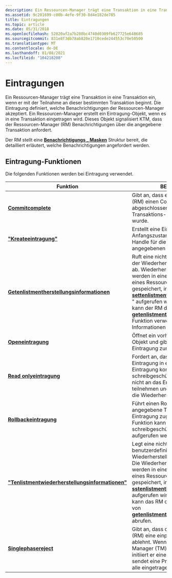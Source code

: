 ```yaml
---
description: Ein Ressourcen-Manager trägt eine Transaktion in eine Transaktion ein, wenn er mit der Teilnahme an dieser bestimmten Transaktion beginnt.
ms.assetid: 9c201699-c00b-4efe-9f30-8d4e182de785
title: Eintragungen
ms.topic: article
ms.date: 05/31/2018
ms.openlocfilehash: 52820af2a7b280bc4740d0309fb627725e648685
ms.sourcegitcommit: 831e8f3db78ab820e1710cede244553c70e50500
ms.translationtype: MT
ms.contentlocale: de-DE
ms.lasthandoff: 01/08/2021
ms.locfileid: "104218208"
---
```

# <a name="enlistments"></a>Eintragungen

Ein Ressourcen-Manager trägt eine Transaktion in eine Transaktion ein, wenn er mit der Teilnahme an dieser bestimmten Transaktion beginnt. Die Eintragung definiert, welche Benachrichtigungen der Ressourcen-Manager akzeptiert. Ein Ressourcen-Manager erstellt ein Eintragung-Objekt, wenn es in eine Transaktion eingetragen wird. Dieses Objekt signalisiert KTM, dass der Ressourcen-Manager (RM) Benachrichtigungen über die angegebene Transaktion anfordert.

Der RM stellt eine [**Benachrichtigungs \_ Masken**](notification-mask.md) Struktur bereit, die detailliert erläutert, welche Benachrichtigungen angefordert werden.

## <a name="enlistment-functions"></a>Eintragung-Funktionen

Die folgenden Funktionen werden bei Eintragung verwendet.



| Funktion                                                                          | BESCHREIBUNG                                                                                                                                                                                                                                                                                                                                                                                             |
|-----------------------------------------------------------------------------------|---------------------------------------------------------------------------------------------------------------------------------------------------------------------------------------------------------------------------------------------------------------------------------------------------------------------------------------------------------------------------------------------------------|
| [**Commitcomplete**](/windows/desktop/api/Ktmw32/nf-ktmw32-commitcomplete)                                          | Gibt an, dass ein Ressourcen-Manager (RM) einen Commit für eine Transaktion abgeschlossen hat, die vom Transaktions-Manager angefordert wurde.                                                                                                                                                                                                                                                                        |
| [**"Kreateeintragung"**](/windows/desktop/api/KtmW32/nf-ktmw32-createenlistment)                                      | Erstellt eine Eintragung, legt ihren Anfangszustand fest und öffnet ein Handle für die Eintragung mit dem angegebenen Zugriff.                                                                                                                                                                                                                                                                                          |
| [**Getenlistmentherstellungsinformationen**](/windows/desktop/api/Ktmw32/nf-ktmw32-getenlistmentrecoveryinformation) | Ruft eine nicht transparente Struktur der Wiederherstellungsdaten von KTM ab. Wiederherstellungs Informationen werden in einem Protokoll im Namen eines Ressourcen-Managers (RM) gespeichert, indem die Funktion " [**settenlistmentherstellungsinformation**](/windows/desktop/api/Ktmw32/nf-ktmw32-setenlistmentrecoveryinformation) " aufgerufen wird. Nach einem Fehler kann der RM die [**getenlistmentherstellyinformation**](/windows/desktop/api/Ktmw32/nf-ktmw32-getenlistmentrecoveryinformation) -Funktion verwenden, um die Informationen abzurufen. |
| [**Openeintragung**](/windows/desktop/api/Ktmw32/nf-ktmw32-openenlistment)                                          | Öffnet ein vorhandenes Eintragung-Objekt und gibt ein Handle für die Eintragung zurück.                                                                                                                                                                                                                                                                                                                            |
| [**Read onlyeintragung**](/windows/desktop/api/Ktmw32/nf-ktmw32-readonlyenlistment)                                  | Fordert an, dass die angegebene Eintragung in eine schreibgeschützte Eintragung konvertiert wird. Eine schreibgeschützte Eintragung kann nicht an das Ergebnis der Transaktion teilnehmen und wird nicht dauerhaft für die Wiederherstellung aufgezeichnet.                                                                                                                                                                                                    |
| [**Rollbackeintragung**](/windows/desktop/api/Ktmw32/nf-ktmw32-rollbackenlistment)                                  | Führt einen Rollback für die angegebene Transaktion aus, die einer Eintragung zugeordnet ist. Diese Funktion kann nicht für schreibgeschützte Eintragung aufgerufen werden.                                                                                                                                                                                                                                                                   |
| [**"Tenlistmentwiederherstellungsinformationen"**](/windows/desktop/api/Ktmw32/nf-ktmw32-setenlistmentrecoveryinformation)      | Legt eine nicht transparente, benutzerdefinierte Struktur von Wiederherstellungsdaten von KTM fest. Die Wiederherstellungs Informationen werden in einem Protokoll im Namen eines Ressourcen-Managers (RM) gespeichert, indem " [**sstenlistmentherstellungsinformation**](/windows/desktop/api/Ktmw32/nf-ktmw32-setenlistmentrecoveryinformation)" aufgerufen wird. Nach einem Fehler kann das RM die Informationen mithilfe von [**getenlistmentherstellungsinformation**](/windows/desktop/api/Ktmw32/nf-ktmw32-getenlistmentrecoveryinformation) abrufen.                  |
| [**Singlephasereject**](/windows/desktop/api/Ktmw32/nf-ktmw32-singlephasereject)                                    | Gibt an, dass der Ressourcen-Manager (RM) eine einphasenanforderung ablehnt. Wenn ein Transaktions-Manager (TM) diesen Befehl empfängt, initiiert er einen Zweiphasencommit und sendet eine Prepare-Anforderung an alle eingetragenen RMS.                                                                                                                                                                                       |



 

 

 



